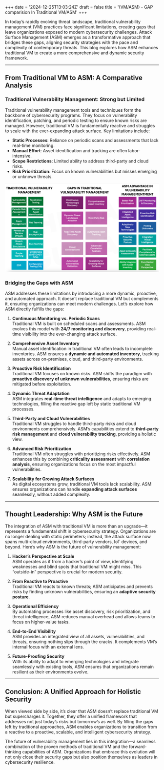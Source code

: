 +++
date = '2024-12-25T13:03:24Z'
draft = false
title = '(VM/ASM) - GAP comparision In Traditional VM/ASM'
+++

In today’s rapidly evolving threat landscape, traditional vulnerability management (VM) practices face significant limitations, creating gaps that leave organizations exposed to modern cybersecurity challenges. Attack Surface Management (ASM) emerges as a transformative approach that bridges these gaps, aligning security strategies with the pace and complexity of contemporary threats. This blog explores how ASM enhances traditional VM to create a more comprehensive and dynamic security framework.

---

## From Traditional VM to ASM: A Comparative Analysis

### Traditional Vulnerability Management: Strong but Limited
Traditional vulnerability management tools and techniques form the backbone of cybersecurity programs. They focus on vulnerability identification, patching, and periodic testing to ensure known risks are managed. However, traditional VM is fundamentally reactive and struggles to scale with the ever-expanding attack surface. Key limitations include:

- **Static Processes**: Reliance on periodic scans and assessments that lack real-time monitoring.
- **Manual Effort**: Asset identification and tracking are often labor-intensive.
- **Scope Restrictions**: Limited ability to address third-party and cloud risks.
- **Risk Prioritization**: Focus on known vulnerabilities but misses emerging or unknown threats.

<center><img src="/images/gaps-in-traditional-vm-asm.png" alt="Gaps" width="950"/></center>

### Bridging the Gaps with ASM
ASM addresses these limitations by introducing a more dynamic, proactive, and automated approach. It doesn’t replace traditional VM but complements it, ensuring organizations can meet modern challenges. Let’s explore how ASM directly fulfills the gaps:

1. **Continuous Monitoring vs. Periodic Scans**  
   Traditional VM is built on scheduled scans and assessments. ASM evolves this model with **24/7 monitoring and discovery**, providing real-time visibility into the ever-changing attack surface.

2. **Comprehensive Asset Inventory**  
   Manual asset identification in traditional VM often leads to incomplete inventories. ASM ensures a **dynamic and automated inventory**, tracking assets across on-premises, cloud, and third-party environments.

3. **Proactive Risk Identification**  
   Traditional VM focuses on known risks. ASM shifts the paradigm with **proactive discovery of unknown vulnerabilities**, ensuring risks are mitigated before exploitation.

4. **Dynamic Threat Adaptation**  
   ASM integrates **real-time threat intelligence** and adapts to emerging technologies, filling the reactive gap left by static traditional VM processes.

5. **Third-Party and Cloud Vulnerabilities**  
   Traditional VM struggles to handle third-party risks and cloud environments comprehensively. ASM’s capabilities extend to **third-party risk management** and **cloud vulnerability tracking**, providing a holistic view.

6. **Advanced Risk Prioritization**  
   Traditional VM often struggles with prioritizing risks effectively. ASM enhances this by combining **criticality assessment** with **correlation analysis**, ensuring organizations focus on the most impactful vulnerabilities.

7. **Scalability for Growing Attack Surfaces**  
   As digital ecosystems grow, traditional VM tools lack scalability. ASM ensures organizations can handle **expanding attack surfaces** seamlessly, without added complexity.

---

## Thought Leadership: Why ASM is the Future

The integration of ASM with traditional VM is more than an upgrade—it represents a fundamental shift in cybersecurity strategy. Organizations are no longer dealing with static perimeters; instead, the attack surface now spans multi-cloud environments, third-party vendors, IoT devices, and beyond. Here’s why ASM is the future of vulnerability management:

1. **Hacker’s Perspective at Scale**  
   ASM operates as if from a hacker’s point of view, identifying weaknesses and blind spots that traditional VM might miss. This “outside-in” perspective is crucial for modern security.

2. **From Reactive to Proactive**  
   Traditional VM reacts to known threats; ASM anticipates and prevents risks by finding unknown vulnerabilities, ensuring an **adaptive security posture**.

3. **Operational Efficiency**  
   By automating processes like asset discovery, risk prioritization, and threat intelligence, ASM reduces manual overhead and allows teams to focus on higher-value tasks.

4. **End-to-End Visibility**  
   ASM provides an integrated view of all assets, vulnerabilities, and threats, ensuring nothing slips through the cracks. It complements VM’s internal focus with an external lens.

5. **Future-Proofing Security**  
   With its ability to adapt to emerging technologies and integrate seamlessly with existing tools, ASM ensures that organizations remain resilient as their environments evolve.

---

## Conclusion: A Unified Approach for Holistic Security

When viewed side by side, it’s clear that ASM doesn’t replace traditional VM but supercharges it. Together, they offer a unified framework that addresses not just today’s risks but tomorrow’s as well. By filling the gaps left by traditional approaches, ASM enables organizations to transition from a reactive to a proactive, scalable, and intelligent cybersecurity strategy.

The future of vulnerability management lies in this integration—a seamless combination of the proven methods of traditional VM and the forward-thinking capabilities of ASM. Organizations that embrace this evolution will not only close their security gaps but also position themselves as leaders in cybersecurity resilience.
